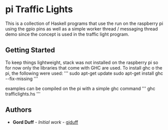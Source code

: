 # pi Traffic Lights

This is a collection of Haskell programs that use the run on the
raspberry pi using the gpio pins as well as a simple worker thread
/ messaging thread demo since the concept is used in the traffic
light program.

## Getting Started

To keep things lightweight, stack was not installed on the raspberry
pi so for now only the libraries that come with GHC are used.
To install ghc o the pi, the following were used:
'''
  sudo apt-get update
  sudo apt-get install ghc --fix-missing
'''

examples can be compiled on the pi with a simple ghc command
'''
  ghc trafficlights.hs
'''



## Authors

* **Gord Duff** - *Initial work* - [gjduff](https://github.com/gjduff)
